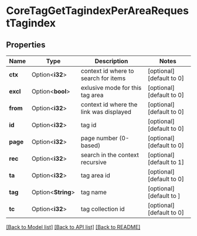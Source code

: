 # CoreTagGetTagindexPerAreaRequestTagindex

## Properties

Name | Type | Description | Notes
------------ | ------------- | ------------- | -------------
**ctx** | Option<**i32**> | context id where to search for items | [optional][default to 0]
**excl** | Option<**bool**> | exlusive mode for this tag area | [optional][default to 0]
**from** | Option<**i32**> | context id where the link was displayed | [optional][default to 0]
**id** | Option<**i32**> | tag id | [optional][default to 0]
**page** | Option<**i32**> | page number (0-based) | [optional][default to 0]
**rec** | Option<**i32**> | search in the context recursive | [optional][default to 1]
**ta** | Option<**i32**> | tag area id | [optional][default to 0]
**tag** | Option<**String**> | tag name | [optional][default to ]
**tc** | Option<**i32**> | tag collection id | [optional][default to 0]

[[Back to Model list]](../README.md#documentation-for-models) [[Back to API list]](../README.md#documentation-for-api-endpoints) [[Back to README]](../README.md)


